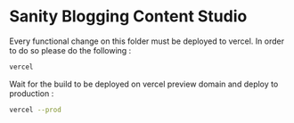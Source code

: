 # Sanity Blogging Content Studio

Every functional change on this folder must be deployed to vercel. In order to do so please do the following :

```bash
vercel
```

Wait for the build to be deployed on vercel preview domain and deploy to production :

```bash
vercel --prod
```
